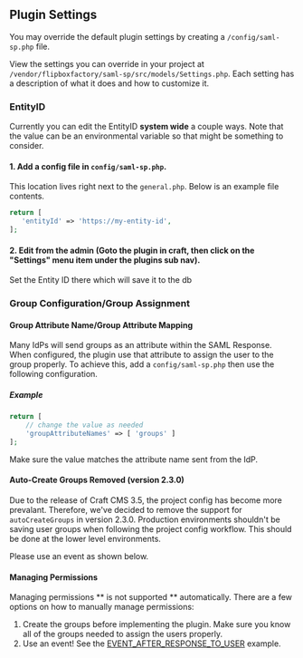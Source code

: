 ## Plugin Settings
You may override the default plugin settings by creating a `/config/saml-sp.php` file.

View the settings you can override in your project at `/vendor/flipboxfactory/saml-sp/src/models/Settings.php`. Each setting has a description of what it does and how to customize it.

### EntityID
Currently you can edit the EntityID **system wide** a couple ways. Note that the value can be an environmental variable so that might be something to consider.

#### 1. Add a config file in `config/saml-sp.php`.
This location lives right next to the `general.php`. Below is an example file contents.

```php
return [
   'entityId' => 'https://my-entity-id',
];
```

#### 2. Edit from the admin (Goto the plugin in craft, then click on the "Settings" menu item under the plugins sub nav).
Set the Entity ID there which will save it to the db

### Group Configuration/Group Assignment
#### Group Attribute Name/Group Attribute Mapping
Many IdPs will send groups as an attribute within the SAML Response. When configured, the plugin use that attribute to
 assign the user to the group properly. To achieve this,  add a `config/saml-sp.php` then use the
 following configuration.
##### Example
```php
return [
    // change the value as needed
    'groupAttributeNames' => [ 'groups' ]
];
```

Make sure the value matches the attribute name sent from the IdP. 

#### Auto-Create Groups Removed (version 2.3.0)
Due to the release of Craft CMS 3.5, the project config has become more prevalant. Therefore, we've decided 
to remove the support for `autoCreateGroups` in version 2.3.0. Production environments shouldn't be saving user 
groups when following the project config workflow. This should be done at the lower level environments.

Please use an event as shown below.

#### Managing Permissions
Managing permissions ** is not supported ** automatically. There are a few options on how to manually manage 
permissions:
1. Create the groups before implementing the plugin. Make sure you know all of the groups needed to assign the users
properly.
2. Use an event! See the [EVENT_AFTER_RESPONSE_TO_USER](/configure/events.html#assign-user-to-a-user-group-based-on-a-property) example.

